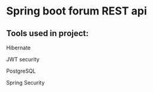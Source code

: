 
# Spring boot forum REST api

## Tools used in project:
Hibernate

JWT security

PostgreSQL

Spring Security

